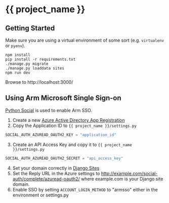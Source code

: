 # {{ project_name }}

## Getting Started

Make sure you are using a virtual environment of some sort (e.g. `virtualenv` or
`pyenv`).

```
npm install
pip install -r requirements.txt
./manage.py migrate
./manage.py loaddata sites
npm run dev
```

Browse to http://localhost:3000/


## Using Arm Microsoft Single Sign-on

[Python Social](http://python-social-auth-docs.readthedocs.io/en/latest/backends/azuread.html) is used to enable Arm SSO.

1. Create a new [Azure Active Directory App Registration](https://portal.azure.com/#blade/Microsoft_AAD_IAM/ActiveDirectoryMenuBlade/RegisteredApps)
2. Copy the Application ID to `{{ project_name }}/settings.py`
```python
SOCIAL_AUTH_AZUREAD_OAUTH2_KEY = "application_id"
```
3. Create an API Access Key and copy it to `{{ project_name }}/settings.py`
```python
SOCIAL_AUTH_AZUREAD_OAUTH2_SECRET = "api_access_key"
```
4. Set your domain correctly in [Django Sites](https://docs.djangoproject.com/en/2.0/ref/contrib/sites/)
5. Set the Reply URL in the Azure settings to http://example.com/social-auth/complete/azuread-oauth2/ where example.com is your Django site domain.
6. Enable SSO by setting `ACCOUNT_LOGIN_METHOD` to "armsso" either in the environment or settings.py
